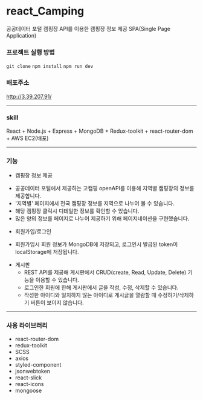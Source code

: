 # react_Camping

공공데이터 포털 캠핑장 API를 이용한 캠핑장 정보 제공 SPA(Single Page Application)

### 프로젝트 실행 방법
`git clone`
`npm install`
`npm run dev`

### 배포주소

http://3.39.207.91/

---

### skill
React + Node.js + Express + MongoDB + Redux-toolkit + react-router-dom + AWS EC2(배포)

---

### 기능
* 캠핑장 정보 제공
 - 공공데이터 포털에서 제공하는 고캠핑 openAPI를 이용해 지역별 캠핑장의 정보를 제공합니다.
 - '지역별' 페이지에서 전국 캠핑장 정보를 지역으로 나누어 볼 수 있습니다.
 - 해당 캠핑장 클릭시 디테일한 정보를 확인할 수 있습니다.
 - 많은 양의 정보를 페이지로 나누어 제공하기 위해 페이지네이션을 구현했습니다.

* 회원가입/로그인
 - 회원가입시 회원 정보가 MongoDB에 저장되고, 로그인시 발급된 token이 localStorage에 저장됩니다.

* 게시판
    - REST API를 제공해 게시판에서 CRUD(create, Read, Update, Delete) 기능을 이용할 수 있습니다.
    - 로그인한 회원에 한해 게시판에서 글을 작성, 수정, 삭제할 수 있습니다.
    - 작성한 아이디와 일치하지 않는 아이디로 게시글을 열람할 때 수정하기/삭제하기 버튼이 보이지 않습니다.

---

### 사용 라이브러리
- react-router-dom
- redux-toolkit
- SCSS
- axios
- styled-component
- jsonwebtoken
- react-slick
- react-icons
- mongoose